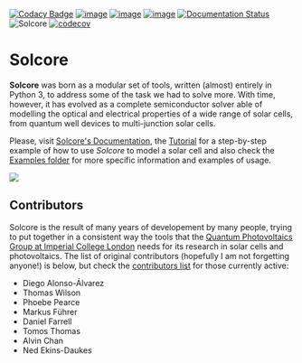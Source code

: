 [![Codacy Badge](https://api.codacy.com/project/badge/Grade/a1d2e6f702e64d878a67dcf85ce9b3b7)](https://app.codacy.com/gh/qpv-research-group/solcore5?utm_source=github.com&utm_medium=referral&utm_content=qpv-research-group/solcore5&utm_campaign=Badge_Grade_Dashboard)
[![image](https://mybinder.org/badge_logo.svg)](https://mybinder.org/v2/gh/qpv-research-group/solcore5/devel)
[![image](https://zenodo.org/badge/DOI/10.5281/zenodo.1185316.svg)](https://doi.org/10.5281/zenodo.1185316)
[![image](https://img.shields.io/badge/License-LGPLv3-blue.svg)](http://www.gnu.org/licenses/lgpl.html)
[![Documentation Status](http://readthedocs.org/projects/solcore5/badge/?version=latest)](http://solcore5.readthedocs.io/en/latest/?badge=latest)
![Solcore](https://github.com/qpv-research-group/solcore5/workflows/Solcore/badge.svg)
[![codecov](https://codecov.io/gh/qpv-research-group/solcore5/branch/devel/graph/badge.svg)](https://codecov.io/gh/qpv-research-group/solcore5)



Solcore
=======

**Solcore** was born as a modular set of tools, written (almost) entirely in Python 3, to address some of the task we had to solve more. With time, however, it has evolved as a complete semiconductor solver able of modelling the optical and electrical properties of a wide range of solar cells, from quantum well devices to multi-junction solar cells.

Please, visit [Solcore\'s Documentation](http://docs.solcore.solar), the [Tutorial](docs/source/Examples/tutorial.rst) for a step-by-step example of how to use *Solcore* to model a solar cell and also check the [Examples folder](examples) for more specific information and examples of usage.

![](docs/source/Infographics.jpg)

Contributors
------------

Solcore is the result of many years of developement by many people, trying to put together in a consistent way the tools that the [Quantum Photovoltaics Group at Imperial College London](https://www.imperial.ac.uk/quantum-photovoltaics/) needs for its research in solar cells and photovoltaics. The list of original contributors (hopefully I am not forgetting anyone!) is below, but check the [contributors list](https://github.com/dalonsoa/solcore5/graphs/contributors) for those currently active:

-   Diego Alonso-Álvarez
-   Thomas Wilson
-   Phoebe Pearce
-   Markus Führer
-   Daniel Farrell
-   Tomos Thomas
-   Alvin Chan
-   Ned Ekins-Daukes
